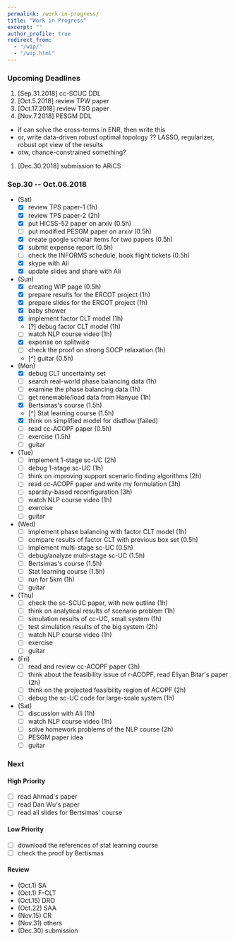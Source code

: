 ```yaml
---
permalink: /work-in-progress/
title: "Work in Progress"
excerpt: ""
author_profile: true
redirect_from: 
  - "/wip/"
  - "/wip.html"
---
```


### Upcoming Deadlines

1. [Sep.31.2018] cc-SCUC DDL
1. [Oct.5.2018] review TPW paper
1. [Oct.17.2018] review TSG paper
1. [Nov.7.2018] PESGM DDL 
  - if can solve the cross-terms in ENR, then write this
  - or, write data-driven robust optimal topology ?? LASSO, regularizer, robust opt view of the results 
  - otw, chance-constrained something?
1. [Dec.30.2018] submission to ARiCS


### Sep.30 -- Oct.06.2018
* (Sat)
  - [x] review TPS paper-1 (1h)
  - [x] review TPS paper-2 (2h)
  - [x] put HICSS-52 paper on arxiv (0.5h)
  - [ ] put modified PESGM paper on arxiv (0.5h)  
  - [x] create google scholar items for two papers (0.5h)
  - [x] submit expense report (0.5h)  
  - [ ] check the INFORMS schedule, book flight tickets (0.5h)   
  - [x] skype with Ali
  - [x] update slides and share with Ali
* (Sun)
  - [x] creating WIP page (0.5h)
  - [x] prepare results for the ERCOT project (1h)
  - [x] prepare slides for the ERCOT project (1h)  
  - [x] baby shower 
  - [x] implement factor CLT model (1h)
  - [?] debug factor CLT model (1h)
  - [ ] watch NLP course video (1h)
  - [x] expense on splitwise
  - [ ] check the proof on strong SOCP relaxation (1h)
  - [^] guitar (0.5h)
* (Mon) 
  - [x] debug CLT uncertainty set
  - [ ] search real-world phase balancing data (1h)
  - [ ] examine the phase balancing data (1h)
  - [ ] get renewable/load data from Hanyue (1h) 
  - [x] Bertsimas's course (1.5h)
  - [^] Stat learning course (1.5h)
  - [x] think on simplified model for distflow (failed)
  - [ ] read cc-ACOPF paper (0.5h)  
  - [ ] exercise (1.5h)
  - [ ] guitar
* (Tue)
  - [ ] implement 1-stage sc-UC (2h)
  - [ ] debug 1-stage sc-UC (1h)
  - [ ] think on improving support scenario finding algorithms (2h)
  - [ ] read cc-ACOPF paper and write my formulation (3h)
  - [ ] sparsity-based reconfiguration (3h)
  - [ ] watch NLP course video (1h)
  - [ ] exercise
  - [ ] guitar
* (Wed) 
  - [ ] implement phase balancing with factor CLT model (1h)
  - [ ] compare results of factor CLT with previous box set (0.5h)
  - [ ] implement multi-stage sc-UC (0.5h)
  - [ ] debug/analyze multi-stage sc-UC (1.5h)
  - [ ] Bertsimas's course (1.5h)
  - [ ] Stat learning course (1.5h)
  - [ ] run for 5km (1h)
  - [ ] guitar
* (Thu)
  - [ ] check the sc-SCUC paper, with new outline (1h)
  - [ ] think on analytical results of scenario problem (1h)
  - [ ] simulation results of cc-UC, small system (1h)
  - [ ] test simulation results of the big system (2h)
  - [ ] watch NLP course video (1h)
  - [ ] exercise  
  - [ ] guitar
* (Fri)
  - [ ] read and review cc-ACOPF paper (3h)
  - [ ] think about the feasibility issue of r-ACOPF, read Eliyan Bitar's paper (2h)
  - [ ] think on the projected feasibility region of ACOPF (2h)
  - [ ] debug the sc-UC code for large-scale system (1h)
* (Sat)
  - [ ] discussion with Ali (1h)
  - [ ] watch NLP course video (1h)
  - [ ] solve homework problems of the NLP course (2h)
  - [ ] PESGM paper idea
  - [ ] guitar  

### Next
#### High Priority
- [ ] read Ahmad's paper
- [ ] read Dan Wu's paper
- [ ] read all slides for Bertsimas' course

#### Low Priority
- [ ] download the references of stat learning course
- [ ] check the proof by Bertismas

#### Review
- (Oct.1) SA
- (Oct.1) F-CLT
- (Oct.15) DRO
- (Oct.22) SAA
- (Nov.15) CR
- (Nov.31) others
- (Dec.30) submission 